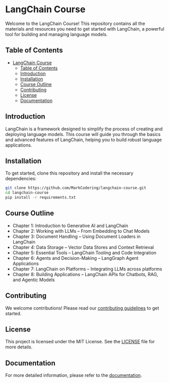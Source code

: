 # LangChain Course

Welcome to the LangChain Course! This repository contains all the materials and resources you need to get started with LangChain, a powerful tool for building and managing language models.

## Table of Contents

- [LangChain Course](#langchain-course)
  - [Table of Contents](#table-of-contents)
  - [Introduction](#introduction)
  - [Installation](#installation)
  - [Course Outline](#course-outline)
  - [Contributing](#contributing)
  - [License](#license)
  - [Documentation](#documentation)

## Introduction

LangChain is a framework designed to simplify the process of creating and deploying language models. This course will guide you through the basics and advanced features of LangChain, helping you to build robust language applications.

## Installation

To get started, clone this repository and install the necessary dependencies:

```bash
git clone https://github.com/MarkCodering/langchain-course.git
cd langchain-course
pip install -r requirements.txt
```

## Course Outline

- Chapter 1: Introduction to Generative AI and LangChain  
- Chapter 2: Working with LLMs – From Embedding to Chat Models  
- Chapter 3: Document Handling – Using Document Loaders in LangChain  
- Chapter 4: Data Storage – Vector Data Stores and Context Retrieval  
- Chapter 5: Essential Tools – LangChain Tooling and Code Integration  
- Chapter 6: Agents and Decision-Making – LangGraph Agent Applications  
- Chapter 7: LangChain on Platforms – Integrating LLMs across platforms  
- Chapter 8: Building Applications – LangChain APIs for Chatbots, RAG, and Agentic Models  

## Contributing

We welcome contributions! Please read our [contributing guidelines](docs/CONTRIBUTING.md) to get started.

## License

This project is licensed under the MIT License. See the [LICENSE](docs/LICENSE.md) file for more details.

## Documentation

For more detailed information, please refer to the [documentation](docs/README.md).
